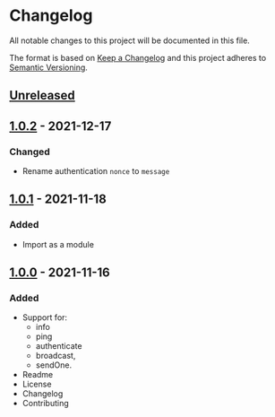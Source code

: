 # Changelog

All notable changes to this project will be documented in this file.

The format is based on [Keep a Changelog](https://keepachangelog.com/en/1.0.0/)
and this project adheres to [Semantic Versioning](https://semver.org/spec/v2.0.0.html).

## [Unreleased]

## [1.0.2] - 2021-12-17
### Changed
- Rename authentication `nonce` to `message`

## [1.0.1] - 2021-11-18
### Added
- Import as a module

## [1.0.0] - 2021-11-16
### Added
- Support for: 
    - info
    - ping
    - authenticate
    - broadcast,
    - sendOne.
- Readme
- License
- Changelog
- Contributing

[Unreleased]: https://github.com/adshares/ads-js-connector/compare/v1.0.2...HEAD

[1.0.2]: https://github.com/adshares/ads-js-connector/compare/v1.0.1...v1.0.2
[1.0.1]: https://github.com/adshares/ads-js-connector/compare/v1.0.0...v1.0.1
[1.0.0]: https://github.com/adshares/ads-js-connector/releases/tag/v1.0.0
